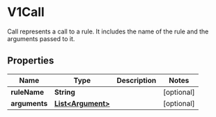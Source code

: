 

# V1Call

Call represents a call to a rule. It includes the name of the rule and the arguments passed to it.

## Properties

| Name | Type | Description | Notes |
|------------ | ------------- | ------------- | -------------|
|**ruleName** | **String** |  |  [optional] |
|**arguments** | [**List&lt;Argument&gt;**](Argument.md) |  |  [optional] |



